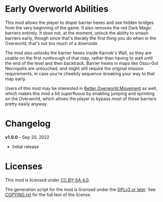 Early Overworld Abilities
=========================

This mod allows the player to dispel barrier hexes and see hidden bridges
from the very beginning of the game.  It also removes the red Dark Magic
barriers entirely.  It does not, at the moment, unlock the ability to
smash barriers early, though since that's literally the first thing you
do when in the Overworld, that's not too much of a downside.

The mod also unlocks the barrier hexes inside Karnok's Wall, so they are
usable on the first runthrough of that map, rather than having to wait
until the end of the level and then backtrack.  Barrier hexes in maps
like Ossu-Gol Necropolis are untouched, and might still require the
original mission requirements, in case you're cheekily sequence-breaking
your way to that map early.

Users of this mod may be interested in
[Better Overworld Movement](https://github.com/BLCM/wlmods/wiki/Better%20Overworld%20Movement)
as well, which makes this mod a bit superfluous by enabling jumping and
sprinting on the Overworld, which allows the player to bypass most of
these barriers pretty easily anyway.

Changelog
=========

**v1.0.0** - Sep 20, 2022
 * Initial release
 
Licenses
========

This mod is licensed under [CC BY-SA 4.0](https://creativecommons.org/licenses/by-sa/4.0/).

The generation script for the mod is licensed under the
[GPLv3 or later](https://www.gnu.org/licenses/quick-guide-gplv3.html).
See [COPYING.txt](../../COPYING.txt) for the full text of the license.

